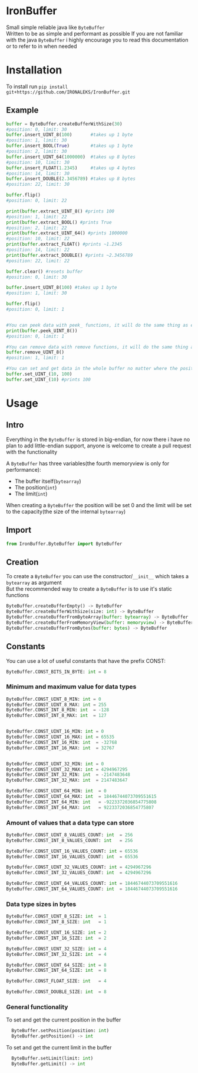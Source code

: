 # IronBuffer
Small simple reliable java like ```ByteBuffer```  
Written to be as simple and performant as possible
If you are not familiar with the java ```ByteBuffer``` i highly encourage you to read this documentation or to refer to in when needed

# Installation
To install run ```pip install git+https://github.com/IRONALEKS/IronBuffer.git```

## Example
```python
buffer = ByteBuffer.createBufferWithSize(30)
#position: 0, limit: 30
buffer.insert_UINT_8(100)       #takes up 1 byte
#position: 1, limit: 30
buffer.insert_BOOL(True)        #takes up 1 byte
#position: 2, limit: 30
buffer.insert_UINT_64(1000000)  #takes up 8 bytes
#position: 10, limit: 30
buffer.insert_FLOAT(1.2345)     #takes up 4 bytes
#position: 14, limit: 30
buffer.insert_DOUBLE(2.3456789) #takes up 8 bytes
#position: 22, limit: 30

buffer.flip()
#position: 0, limit: 22

print(buffer.extract_UINT_8() #prints 100
#position: 1, limit: 22
print(buffer.extract_BOOL() #prints True
#position: 2, limit: 22
print(buffer.extract_UINT_64() #prints 1000000
#position: 10, limit: 22
print(buffer.extract_FLOAT() #prints ~1.2345
#position: 14, limit: 22
print(buffer.extract_DOUBLE() #prints ~2.3456789
#position: 22, limit: 22

buffer.clear() #resets buffer
#position: 0, limit: 30

buffer.insert_UINT_8(100) #takes up 1 byte
#position: 1, limit: 30

buffer.flip()
#position: 0, limit: 1


#You can peek data with peek_ functions, it will do the same thing as extract_ except it will not change the current position
print(buffer.peek_UINT_8())
#position: 0, limit: 1

#You can remove data with remove functions, it will do the same thing as extract_ except it will not return the data
buffer.remove_UINT_8()
#position: 1, limit: 1

#You can set and get data in the whole buffer no matter where the position and limit are with set_ and get_ functions without affecting the position and the limit
buffer.set_UINT_(10, 100)
buffer.set_UINT_(10) #prints 100
```

# Usage

## Intro
Everything in the ```ByteBuffer``` is stored in big-endian, for now there i have no plan to add little-endian support, anyone is welcome to create a pull request with the functionality

A ```ByteBuffer``` has three variables(the fourth memoryview is only for performance):  
* The buffer itself(```bytearray```)  
* The position(```int```)  
* The limit(```int```)


When creating a ```ByteBuffer``` the position will be set 0 and the limit will be set to the capacity(the size of the internal ```bytearray```)

## Import
```python
from IronBuffer.ByteBuffer import ByteBuffer
```

## Creation
To create a ```ByteBuffer``` you can use the constructor/```__init__``` which takes a ```bytearray``` as argument  
But the recommended way to create a ```ByteBuffer``` is to use it's static functions
```python
ByteBuffer.createBufferEmpty() -> ByteBuffer
ByteBuffer.createBufferWithSize(size: int) -> ByteBuffer
ByteBuffer.createBufferFromByteArray(buffer: bytearray) -> ByteBuffer
ByteBuffer.createBufferFromMemoryView(buffer: memoryview) -> ByteBuffer
ByteBuffer.createBufferFromBytes(buffer: bytes) -> ByteBuffer
```




## Constants
You can use a lot of useful constants that have the prefix CONST:
```python
ByteBuffer.CONST_BITS_IN_BYTE: int = 8
```

### Minimum and maximum value for data types
```python
ByteBuffer.CONST_UINT_8_MIN: int = 0
ByteBuffer.CONST_UINT_8_MAX: int = 255
ByteBuffer.CONST_INT_8_MIN: int  = -128
ByteBuffer.CONST_INT_8_MAX: int  = 127


ByteBuffer.CONST_UINT_16_MIN: int = 0
ByteBuffer.CONST_UINT_16_MAX: int = 65535
ByteBuffer.CONST_INT_16_MIN: int  = -32768
ByteBuffer.CONST_INT_16_MAX: int  = 32767


ByteBuffer.CONST_UINT_32_MIN: int = 0
ByteBuffer.CONST_UINT_32_MAX: int = 4294967295
ByteBuffer.CONST_INT_32_MIN: int  = -2147483648
ByteBuffer.CONST_INT_32_MAX: int  = 2147483647

ByteBuffer.CONST_UINT_64_MIN: int  = 0
ByteBuffer.CONST_UINT_64_MAX: int  = 18446744073709551615
ByteBuffer.CONST_INT_64_MIN: int   = -9223372036854775808
ByteBuffer.CONST_INT_64_MAX: int   = 9223372036854775807
```

### Amount of values that a data type can store
```python
ByteBuffer.CONST_UINT_8_VALUES_COUNT: int  = 256
ByteBuffer.CONST_INT_8_VALUES_COUNT: int   = 256

ByteBuffer.CONST_UINT_16_VALUES_COUNT: int = 65536
ByteBuffer.CONST_INT_16_VALUES_COUNT: int  = 65536

ByteBuffer.CONST_UINT_32_VALUES_COUNT: int = 4294967296
ByteBuffer.CONST_INT_32_VALUES_COUNT: int  = 4294967296

ByteBuffer.CONST_UINT_64_VALUES_COUNT: int = 18446744073709551616
ByteBuffer.CONST_INT_64_VALUES_COUNT: int  = 18446744073709551616
```

### Data type sizes in bytes
```python
ByteBuffer.CONST_UINT_8_SIZE: int  = 1
ByteBuffer.CONST_INT_8_SIZE: int   = 1

ByteBuffer.CONST_UINT_16_SIZE: int = 2
ByteBuffer.CONST_INT_16_SIZE: int  = 2

ByteBuffer.CONST_UINT_32_SIZE: int = 4
ByteBuffer.CONST_INT_32_SIZE: int  = 4

ByteBuffer.CONST_UINT_64_SIZE: int = 8
ByteBuffer.CONST_INT_64_SIZE: int  = 8

ByteBuffer.CONST_FLOAT_SIZE: int   = 4

ByteBuffer.CONST_DOUBLE_SIZE: int  = 8
```

### General functionality
To set and get the current position in the buffer
```python
  ByteBuffer.setPosition(position: int)
  ByteBuffer.getPosition() -> int
```
To set and get the current limit in the buffer
```python
  ByteBuffer.setLimit(limit: int)
  ByteBuffer.getLimit() -> int
```
